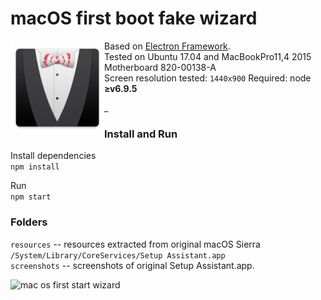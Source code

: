 # macOS first boot fake wizard 

<img align="left" width=150 src="/app/resources/magic-ico.png?raw=true" />Based on [Electron Framework](http://electron.atom.io/).  
Tested on Ubuntu 17.04 and MacBookPro11,4 2015 Motherboard 820-00138-A  
Screen resolution tested: `1440x900`
Required: node **≥v6.9.5**  
  
_  

      
   
   
### Install and Run 

Install dependencies  
`npm install`

Run  
`npm start`

### Folders

`resources` -- resources extracted from original macOS Sierra `/System/Library/CoreServices/Setup Assistant.app`  
`screenshots` -- screenshots of original Setup Assistant.app.  


![mac os first start wizard](http://i.imgur.com/XkLMMkL.png)


